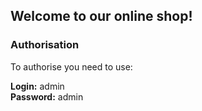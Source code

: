 ## Welcome to our online shop!

### Authorisation

To authorise you need to use: <br />

**Login:** admin <br />
**Password:** admin